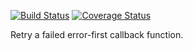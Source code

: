 [![Build Status](https://travis-ci.org/bigeasy/rescue.svg?branch=master)](https://travis-ci.org/bigeasy/rescue) [![Coverage Status](https://coveralls.io/repos/bigeasy/rescue/badge.svg?branch=master&service=github)](https://coveralls.io/github/bigeasy/rescue?branch=master)

Retry a failed error-first callback function.
